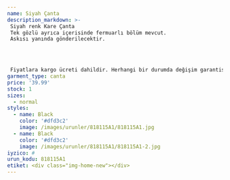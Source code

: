 ```yaml
---
name: Siyah Çanta
description_markdown: >-
 Siyah renk Kare Çanta
 Tek gözlü ayrıca içerisinde fermuarlı bölüm mevcut.
 Askısı yanında gönderilecektir.
 



 Fiyatlara kargo ücreti dahildir. Herhangi bir durumda değişim garantisi vardır.
garment_type: canta
price: '39.99'
stock: 1
sizes:
  - normal
styles:
  - name: Black
    color: '#dfd3c2'
    image: /images/urunler/818115A1/818115A1.jpg
  - name: Black
    color: '#dfd3c2'
    image: /images/urunler/818115A1/818115A1-2.jpg
iyzico: #
urun_kodu: 818115A1
etiket: <div class="img-home-new"></div>
---
```


<!--<div class="img-home-new"></div>-->
	
<!--<div class="indirim"> %7</div>-->